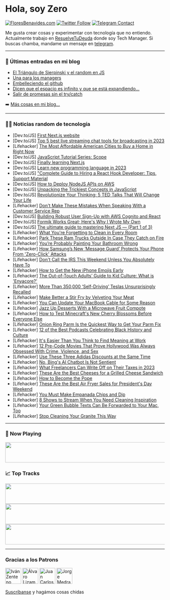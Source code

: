 # Hola, soy Zero

[![FloresBenavides.com](https://img.shields.io/website?down_message=oops&label=MiBlog&style=for-the-badge&up_message=online&url=https%3A%2F%2Ffloresbenavides.com)](https://floresbenavides.com) [![Twitter Follow](https://img.shields.io/twitter/follow/ZeroDragon?color=%231DA1F2&label=Follow&logo=twitter&logoColor=ffffff&style=for-the-badge)](https://twitter.com/zerodragon) [![Telegram Contact](https://img.shields.io/badge/escr%C3%ADbeme-ZeroDragon-%2326A5E4?style=for-the-badge&logo=telegram)](https://t.me/zerodragon)

Me gusta crear cosas y experimentar con tecnología que no entiendo.
Actualmente trabajo en [ResuelveTuDeuda](http://github.com/resuelve) donde soy Tech Manager.
Si buscas chamba, mandame un mensaje en [telegram](https://t.me/zerodragon).

---

### 📕 Últimas entradas en mi blog
<!-- BLOG-POST-LIST:START -->
- [El Triángulo de Sierpinski y el random en JS](https://floresbenavides.com/el-triangulo-de-sierpinski-y-el-random-en-js/)
- [Una para los managers](https://floresbenavides.com/una-para-los-managers/)
- [Embelleciendo el github](https://floresbenavides.com/embelleciendo-el-github/)
- [Dicen que el espacio es infinito y que se está expandiendo…](https://floresbenavides.com/dicen-que-el-espacio-es-infinito-y-que-se-esta-expandiendo/)
- [Salir de promesas sin el try/catch](https://floresbenavides.com/salir-de-promesas-sin-el-try-catch/)
<!-- BLOG-POST-LIST:END -->

➡️ [Más cosas en mi blog...](https://floresbenavides.com)

---

### 👨‍💻 Noticias random de tecnología
<!-- TECH-POSTS:START -->
- [Dev.to/JS] [First Next.js website](https://dev.to/vulcanwm/first-nextjs-website-3e8m)
- [Dev.to/JS] [Top 5 best live streaming chat tools for broadcasting in 2023](https://dev.to/alakkadshaw/top-5-best-live-streaming-chat-tools-for-broadcasting-in-2023-1805)
- [Lifehacker] [The Most Affordable American Cities to Buy a Home in Right Now](https://lifehacker.com/the-most-affordable-american-cities-to-buy-a-home-in-ri-1850124619)
- [Dev.to/JS] [JavaScript Tutorial Series: Scope](https://dev.to/fullstackjo/javascript-tutorial-series-scope-210a)
- [Dev.to/JS] [Finally learning Next.js](https://dev.to/vulcanwm/finally-learning-nextjs-295m)
- [Dev.to/JS] [Learn new programming language in 2023](https://dev.to/tung_codes/learn-new-programming-language-in-2023-4c9k)
- [Dev.to/JS] [&quot;Complete Guide to Hiring a React Hook Developer: Tips, Support Material](https://dev.to/monu181/complete-guide-to-hiring-a-react-hook-developer-tips-support-material-3nh4)
- [Dev.to/JS] [How to Deploy NodeJS APIs on AWS](https://dev.to/lovepreetsingh/how-to-deploy-nodejs-apis-on-aws-lambda-538b)
- [Dev.to/JS] [Unpacking the Trickiest Concepts in JavaScript](https://dev.to/danireptor/unpacking-the-trickiest-concepts-in-javascript-2d35)
- [Dev.to/JS] [Revolutionize Your Thinking: 5 TED Talks That Will Change Your Life](https://dev.to/thenomadevel/revolutionize-your-thinking-5-ted-talks-that-will-change-your-life-4j1k)
- [Lifehacker] [Don&#39;t Make These Mistakes When Speaking With a Customer Service Rep](https://lifehacker.com/dont-make-these-mistakes-when-speaking-with-a-customer-1850124655)
- [Dev.to/JS] [Building Robust User Sign-Up with AWS Cognito and React](https://dev.to/aws-builders/building-robust-user-sign-up-with-aws-cognito-and-react-cfd)
- [Dev.to/JS] [Formik Works Great; Here&#39;s Why I Wrote My Own](https://dev.to/crutchcorn/formik-works-great-heres-why-i-wrote-my-own-591m)
- [Dev.to/JS] [The ultimate guide to mastering Next JS — &lpar;Part 1 of 3&rpar;](https://dev.to/rustybatmobile/the-ultimate-guide-to-mastering-next-js-part-1-of-3-3cl8)
- [Lifehacker] [What You&#39;re Forgetting to Clean in Every Room](https://lifehacker.com/what-youre-forgetting-to-clean-in-every-room-1850129100)
- [Lifehacker] [Park These Ram Trucks Outside In Case They Catch on Fire](https://lifehacker.com/park-these-ram-trucks-outside-in-case-they-catch-on-fir-1850129566)
- [Lifehacker] [You’re Probably Painting Your Bathroom Wrong](https://lifehacker.com/you-re-probably-painting-your-bathroom-wrong-1850128267)
- [Lifehacker] [How Samsung’s New ‘Message Guard’ Protects Your Phone From &#39;Zero-Click&#39; Attacks](https://lifehacker.com/how-samsung-s-new-message-guard-protects-your-phone-f-1850127377)
- [Lifehacker] [Don&#39;t Call the IRS This Weekend Unless You Absolutely Have To](https://lifehacker.com/dont-call-the-irs-this-weekend-unless-you-absolutely-ha-1850129949)
- [Lifehacker] [How to Get the New iPhone Emojis Early](https://lifehacker.com/how-to-get-the-new-iphone-emojis-early-1850128259)
- [Lifehacker] [The Out-of-Touch Adults’ Guide to Kid Culture: What is &#39;Enyacore?&#39;](https://lifehacker.com/what-is-enyacore-1850129373)
- [Lifehacker] [More Than 350,000 ‘Self-Driving’ Teslas Unsurprisingly Recalled](https://lifehacker.com/more-than-350-000-self-driving-teslas-unsurprisingly-1850128703)
- [Lifehacker] [Make Better a Stir Fry by Velveting Your Meat](https://lifehacker.com/make-better-a-stir-fry-by-velveting-your-meat-1850128415)
- [Lifehacker] [You Can Update Your MacBook Cable for Some Reason](https://lifehacker.com/you-can-update-your-macbook-cable-for-some-reason-1850127766)
- [Lifehacker] [Jazz Up Desserts With a Microwave Fruit Compote](https://lifehacker.com/jazz-up-desserts-with-a-microwave-fruit-compote-1850127410)
- [Lifehacker] [How to Test Minecraft&#39;s New Cherry Blossoms Before Everyone Else](https://lifehacker.com/how-to-test-minecrafts-new-cherry-blossoms-before-every-1850127070)
- [Lifehacker] [Onion Ring Parm Is the Quickest Way to Get Your Parm Fix](https://lifehacker.com/onion-ring-parm-is-the-quickest-way-to-get-your-parm-fi-1850124859)
- [Lifehacker] [12 of the Best Podcasts Celebrating Black History and Culture](https://lifehacker.com/12-of-the-best-podcasts-celebrating-black-history-and-c-1850105617)
- [Lifehacker] [It&#39;s Easier Than You Think to Find Meaning at Work](https://lifehacker.com/its-easier-than-you-think-to-find-meaning-at-work-1850127230)
- [Lifehacker] [12 Pre-Code Movies That Prove Hollywood Was Always Obsessed With Crime, Violence, and Sex](https://lifehacker.com/12-pre-code-movies-that-prove-hollywood-was-always-obse-1850118872)
- [Lifehacker] [Use These Three Adidas Discounts at the Same Time](https://lifehacker.com/use-these-three-adidas-discounts-at-the-same-time-1850125074)
- [Lifehacker] [No, Bing&#39;s AI Chatbot Is Not Sentient](https://lifehacker.com/no-bings-ai-chatbot-is-not-sentient-1850125502)
- [Lifehacker] [What Freelancers Can Write Off on Their Taxes in 2023](https://lifehacker.com/what-freelancers-can-write-off-on-their-taxes-in-2023-1850124499)
- [Lifehacker] [These Are the Best Cheeses for a Grilled Cheese Sandwich](https://lifehacker.com/these-are-the-best-cheeses-for-a-grilled-cheese-sandwic-1850123760)
- [Lifehacker] [How to Become the Pope](https://lifehacker.com/how-to-become-the-pope-1850124789)
- [Lifehacker] [These Are the Best Air Fryer Sales for President&#39;s Day Weekend](https://lifehacker.com/these-are-the-best-air-fryer-sales-for-presidents-day-w-1850124851)
- [Lifehacker] [You Must Make Empanada Chips and Dip](https://lifehacker.com/you-must-make-empanada-chips-and-dip-1850123718)
- [Lifehacker] [8 Shows to Stream When You Need Cleaning Inspiration](https://lifehacker.com/8-shows-to-stream-when-you-need-cleaning-inspiration-1850124456)
- [Lifehacker] [Your Green Bubble Texts Can Be Forwarded to Your Mac, Too](https://lifehacker.com/your-green-bubble-texts-can-be-forwarded-to-your-mac-t-1850124113)
- [Lifehacker] [Stop Cleaning Your Granite This Way](https://lifehacker.com/stop-cleaning-your-granite-this-way-1850123832)<!-- TECH-POSTS:END -->

---

### 🎵 Now Playing
<a href="https://spotify-now-playing-dun.vercel.app/now-playing?open"><img src="https://spotify-now-playing-dun.vercel.app/now-playing" width="540" height="64"></a>

### 📈 Top Tracks
<a href="https://spotify-now-playing-dun.vercel.app/top-tracks?i=1&open"><img src="https://spotify-now-playing-dun.vercel.app/top-tracks?i=1" width="540" height="64"></a>
<a href="https://spotify-now-playing-dun.vercel.app/top-tracks?i=2&open"><img src="https://spotify-now-playing-dun.vercel.app/top-tracks?i=2" width="540" height="64"></a>
<a href="https://spotify-now-playing-dun.vercel.app/top-tracks?i=3&open"><img src="https://spotify-now-playing-dun.vercel.app/top-tracks?i=3" width="540" height="64"></a>

---

### Gracias a los Patrons
[<img src="https://avatars.githubusercontent.com/u/243380?v=4" alt="Iván Zenteno" width="50px">](https://github.com/k001) [<img src="https://avatars.githubusercontent.com/u/19955639?v=4" alt="Álvaro Lizama" width="50px">](https://github.com/alvarolizama) [<img src="https://avatars.githubusercontent.com/u/2718753?v=4" alt="Juan Carlos Ruiz" width="50px">](https://github.com/JuanCrg90) [<img src="https://avatars.githubusercontent.com/u/37025?v=4" alt="Jorge Medrano" width="50px">](https://github.com/h1pp1e) 

[Suscríbanse](https://www.patreon.com/zerodragon) y hagámos cosas chidas
